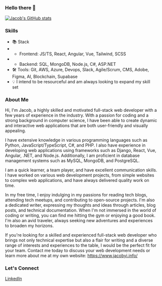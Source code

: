 ### Hello there 👋

<!--
**Yi-Jacob/yi-jacob** is a ✨ _special_ ✨ repository because its `README.md` (this file) appears on your GitHub profile.

Here are some ideas to get you started:

- 🔭 I’m currently working on ...
- 🌱 I’m currently learning ...
- 👯 I’m looking to collaborate on ...
- 🤔 I’m looking for help with ...
- 💬 Ask me about ...
- 📫 How to reach me: ...
- 😄 Pronouns: ...
- ⚡ Fun fact: ...
-->

[![Jacob's GitHub stats](https://github-readme-stats.vercel.app/api?username=yi-Jacob)](https://github.com/anuraghazra/github-readme-stats)

### Skills

- 📚 Stack
- - Frontend: JS/TS, React, Angular, Vue, Tailwind, SCSS
- - Backend: SQL, MongoDB, Node.js, C#, ASP.NET
- 🛠️ Tools: Git, AWS, Azure, Devops, Slack, Agile/Scrum, CMS, Adobe, Figma, AI, Blockchain, Supabase
- 💡 I intend to be resourceful and am always looking to expand my skill set

### About Me

Hi, I'm Jacob, a highly skilled and motivated full-stack web developer with a few years of experience in the industry. With a passion for coding and a strong background in computer science, I have been able to create dynamic and interactive web applications that are both user-friendly and visually appealing.

I have extensive knowledge in various programming languages such as Python, JavaScript/TypeScript, C#, and PHP. I also have experience in developing web applications using frameworks such as Django, React, Vue, Angular, .NET, and Node.js. Additionally, I am proficient in database management systems such as MySQL, MongoDB, and PostgreSQL.

I am a quick learner, a team player, and have excellent communication skills. I have worked on various web development projects, from simple websites to complex web applications, and have always delivered quality work on time.

In my free time, I enjoy indulging in my passions for reading tech blogs, attending tech meetups, and contributing to open-source projects. I'm also a dedicated writer, expressing my thoughts and ideas through articles, blog posts, and technical documentation. When I'm not immersed in the world of coding or writing, you can find me hitting the gym or enjoying a good book. I'm also an avid traveler, always seeking new adventures and experiences to broaden my horizons.

If you're looking for a skilled and experienced full-stack web developer who brings not only technical expertise but also a flair for writing and a diverse range of interests and experiences to the table, I would be the perfect fit for your team. Contact me today to discuss your web development needs or learn more about me at my own website: https://www.jacobyi.info/

### Let's Connect

[LinkedIn](https://www.linkedin.com/in/yi-jacob/)
